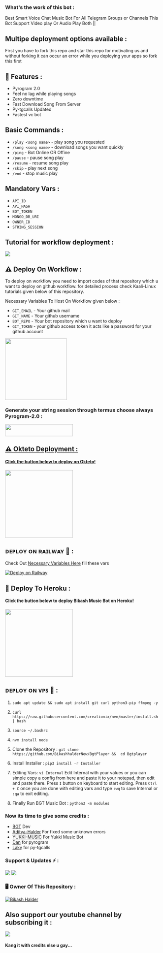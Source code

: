 ### What's the work of this bot :
Best Smart Voice Chat Music Bot For All Telegram Groups or Channels This Bot Support Video play Or Audio Play Both ||

## Multipe deployment options available :
First you have to fork this repo and star this repo for motivating us and without forking it can occur an error while you deploying your apps so fork this first

## 🔗 Features :

- Pyrogram 2.0
- Feel no lag while playing songs
- Zero downtime
- Fast Download Song From Server
- Py-tgcalls Updated
- Fastest vc bot

## Basic Commands :

- `/play <song name>` - play song you requested
- `/song <song name>` - download songs you want quickly
- `/ping` - Bot Online OR Offine
- `/pause` - pause song play
- `/resume` - resume song play
- `/skip` - play next song
- `/end` - stop music play

## Mandatory Vars : 

- ``API_ID``
- ``API_HASH``
- ``BOT_TOKEN``
- ``MONGO_DB_URI``
- ``OWNER_ID``
- ``STRING_SESSION``

## Tutorial for workflow deployment :

<a href="https://youtu.be/_nZT5lhcL8U)"><img src="https://img.shields.io/badge/Kaali%20Linux-black.svg?style=for-the-badge&logo=Youtube"></a>

## ⚠️ Deploy On Workflow :
To deploy on workflow you need to import codes of that repository which u want to deploy on github workflow. for detailed process check Kaali-Linux tutorials given below of this repository.

Necessary Variables To Host On Workflow given below :

- ``GIT_EMAIL`` - Your github mail 
- ``GIT_NAME``  - Your github username
- ``BOT_REPO``  - Your bot repository which u want to deploy 
- ``GIT_TOKEN`` - your github access token it acts like a password for your github account
<p
href="https://github.com/new/import"><img src="https://img.shields.io/badge/Workflow%20Deploy-orange?style=for-the-badge&logo=github" width="200""/></a>

### Generate your string session through termux choose always Pyrogram-2.0 :

<a href="https://github.com/AdityaHalder/PGV2-STRING"> <img src="https://img.shields.io/badge/String%20Session-grey?style=for-the-badge&logo=termux" width="220" height="38.45"/>

## ⚠️ Okteto Deployment :

<h4>Click the button below to deploy on Okteto!</h4>

<a href="https://cloud.okteto.com/deploy?repository=https://github.com/BikashHalderNew/Bgtplayer">
  <img
src="https://img.shields.io/badge/Deploy%20To%20Okteto-black?style=for-the-badge&logo=okteto" width="220""/>
</a>


## ᴅᴇᴘʟᴏʏ ᴏɴ ʀᴀɪʟᴡᴀʏ 🚉 :
Check Out [Necessary Variables Here](https://github.com/BikashHalderNew/Bgtplayer/blob/bikash/Internal)
fill these vars

<a href="https://railway.app/new/template?template=https://github.com/BikashHalderNew/Bgtplayer-Deploy&envs=STRING_SESSION,BOT_TOKEN,OWNER_ID,MONGO_DB_URI,API_ID,API_HASH"><img src="https://railway.app/button.svg" alt="Deploy on Railway" /></a>


## 🔗 Deploy To Heroku :

<h4>Click the button below to deploy Bikash Music Bot on Heroku!</h4>    

<p
href="https://heroku.com/deploy?template=https://github.com/BikashHalderNew/Bgtplayer"><img src="https://img.shields.io/badge/Deploy%20To%20Heroku-seagreen?style=for-the-badge&logo=heroku" width="220""/>
</p>

## ᴅᴇᴘʟᴏʏ ᴏɴ ᴠᴘꜱ 📡 :                  
1) ``sudo apt update && sudo apt install git curl python3-pip ffmpeg -y``

2) ``curl https://raw.githubusercontent.com/creationix/nvm/master/install.sh | bash``

3) ``source ~/.bashrc``

4) ``nvm install node``

5. Clone the Repository :
``git clone https://github.com/BikashhalderNew/BgtPlayer &&  cd Bgtplayer``

6. Install Installer : 
``pip3 install -r Installer``

8. Editing Vars:
``vi Internal``
Edit Internal with your values or you can simple copy a config from here and paste it to your notepad, then edit and paste there.
Press ``I`` button on keyboard to start editing.
Press ``Ctrl + C``  once you are done with editing vars and type ``:wq`` to save Internal or ``:qa`` to exit editing.

9. Finally Run BGT Music Bot :
``python3 -m modules`` 


### Now its time to give some credits :

- [BGT](https://github.com/BikashHalder) Dev
- [Aditya-Halder](https://t.me/eSport_BOTs) For fixed some unknown errors
- [YUKKI-MUSIC](https://github.com/TeamYukki) For Yukki Music Bot
- [Dan](https://github.com/pyrogram) for pyrogram
- [Laky](https://github.com/pytgcalls) for py-tgcalls

### Support & Updates ⚡ :

<a href="https://t.me/bgt_chat"><img src="https://img.shields.io/badge/Join-Group%20Support-darkblue.svg?style=for-the-badge&logo=Telegram"></a> <a href="https://t.me/BikashGadgetsTech"><img src="https://img.shields.io/badge/Join-Updates%20Channel-darkblue.svg?style=for-the-badge&logo=Telegram"></a>

### 🖥️ Owner Of This Repository :

[![Bikash Halder](https://te.legra.ph/file/840fed0100164af249bb8.jpg)](https://t.me/BikashHalder)

## Also support  our youtube channel by subscribing it :

<a href="https://youtube.com/channel/UCUkj6FFzdsOO5acUXVOEECg"><img src="https://img.shields.io/badge/Youtube%20Channel-red.svg?style=for-the-badge&logo=Youtube"></a>

#### Kang it with credits else u gay...
